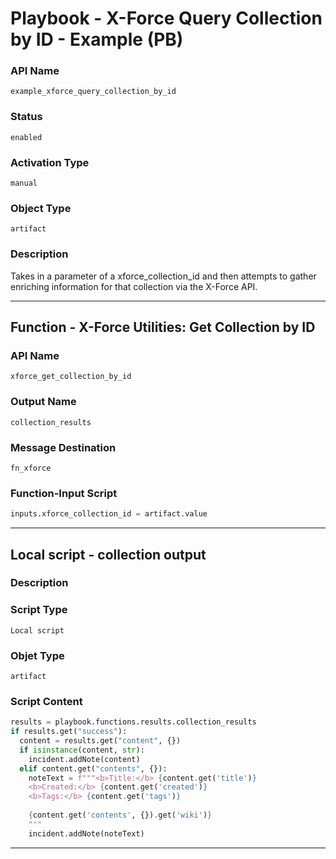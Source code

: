 <!--
    DO NOT MANUALLY EDIT THIS FILE
    THIS FILE IS AUTOMATICALLY GENERATED WITH resilient-sdk codegen
    Generated with resilient-sdk v49.0.4368
-->

# Playbook - X-Force Query Collection by ID - Example (PB)

### API Name
`example_xforce_query_collection_by_id`

### Status
`enabled`

### Activation Type
`manual`

### Object Type
`artifact`

### Description
Takes in a parameter of a xforce_collection_id and then attempts to gather enriching information for that collection via the X-Force API.


---
## Function - X-Force Utilities: Get Collection by ID

### API Name
`xforce_get_collection_by_id`

### Output Name
`collection_results`

### Message Destination
`fn_xforce`

### Function-Input Script
```python
inputs.xforce_collection_id = artifact.value
```

---

## Local script - collection output

### Description


### Script Type
`Local script`

### Objet Type
`artifact`

### Script Content
```python
results = playbook.functions.results.collection_results
if results.get("success"):
  content = results.get("content", {})
  if isinstance(content, str):
    incident.addNote(content)
  elif content.get("contents", {}):
    noteText = f"""<b>Title:</b> {content.get('title')}
    <b>Created:</b> {content.get('created')}
    <b>Tags:</b> {content.get('tags')}
    
    {content.get('contents', {}).get('wiki')}
    """
    incident.addNote(noteText)
```

---
